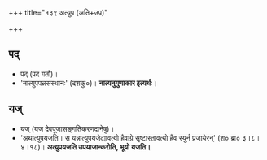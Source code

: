 +++
title="१३९ अत्युप (अति+उप)"

+++

## पद्
- पद् (पद गतौ)।
- 'नात्युपपन्नसंस्थानः' (दशकु०)। **नात्यनुगुणाकार इत्यर्थः।**

## यज्
- यज् (यज देवपूजासङ्गतिकरणदानेषु)।
- 'अथात्युपयजति। स यन्नात्युपयजेद्यावत्यो हैवाग्रे सृष्टास्तावत्यो हैव स्युर्न प्रजायेरन्' (श० ब्रा० ३।८।४।१८)। **अत्युपयजति उपयाजान्करोति, भूयो यजति।**
